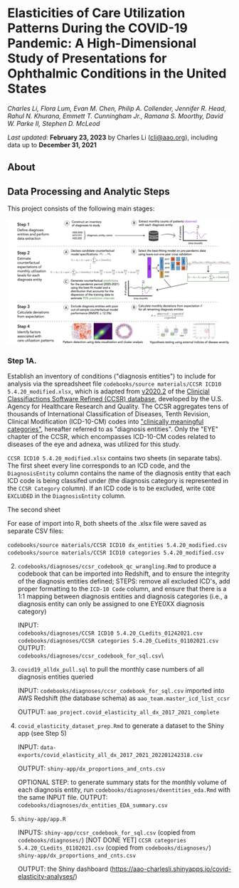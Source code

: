 # Elasticities of Care Utilization Patterns During the COVID-19 Pandemic: A High-Dimensional Study of Presentations for Ophthalmic Conditions in the United States
_Charles Li, Flora Lum, Evan M. Chen, Philip A. Collender, Jennifer R. Head, Rahul N. Khurana, Emmett T. Cunningham Jr., Ramana S. Moorthy, David W. Parke II, Stephen D. McLeod_

*Last updated:* **February 23, 2023** by Charles Li (cli@aao.org), including data up to **December 31, 2021**

## About


## Data Processing and Analytic Steps

This project consists of the following main stages:

![common-analytical-framework](main-figures/figure-1.jpg)

### Step 1A. 

Establish an inventory of conditions ("diagnosis entities") to include for analysis via the spreadsheet file `codebooks/source materials/CCSR ICD10 5.4.20_modified.xlsx`, which is adapted from [v2020.2](https://www.hcup-us.ahrq.gov/toolssoftware/ccsr/v2020_2.zip) of the [Clinicial Classifiactions Software Refined (CCSR) database](https://www.hcup-us.ahrq.gov/toolssoftware/ccsr/ccs_refined.jsp#overdiagnoses), developed by the U.S. Agency for Healthcare Research and Quality. The CCSR aggregates tens of thousands of International Classification of Diseases, Tenth Revision, Clinical Modification (ICD-10-CM) codes into ["clinically meaningful categories"](https://www.hcup-us.ahrq.gov/toolssoftware/ccsr/DXCCSR-User-Guide-v2023-1.pdf), hereafter referred to as "diagnosis entities". Only the "EYE" chapter of the CCSR, which encompasses ICD-10-CM codes related to diseases of the eye and adnexa, was utilized for this study. 

`CCSR ICD10 5.4.20_modified.xlsx` contains two sheets (in separate tabs). The first sheet  every line corresponds to an ICD code, and the `DiagnosisEntity` column contains the name of the diagnosis entity that each ICD code is being classifed under (the diagnosis category is represented in the `CCSR Category` column). If an ICD code is to be excluded, write `CODE EXCLUDED` in the `DiagnosisEntity` column. 

The second sheet 

For ease of import into R, both sheets of the .xlsx file were saved as separate CSV files:

`codebooks/source materials/CCSR ICD10 dx_entities 5.4.20_modified.csv`\
`codebooks/source materials/CCSR ICD10 categories 5.4.20_modified.csv`

2. `codebooks/diagnoses/ccsr_codebook_qc_wrangling.Rmd` to produce a codebook that can be imported into Redshift, and to ensure the integrity of the diagnosis entities defined; STEPS: remove all excluded ICD's, add proper formatting to the `ICD-10 Code` column, and ensure that there is a 1:1 mapping between diagnosis entities and diagnosis categories (i.e., a diagnosis entity can only be assigned to one EYE0XX diagnosis category)

    INPUT:\
        `codebooks/diagnoses/CCSR ICD10 5.4.20_CLedits_01242021.csv`\
        `codebooks/diagnoses/CCSR categories 5.4.20_CLedits_01102021.csv`\
    OUTPUT:\
        `codebooks/diagnoses/ccsr_codebook_for_sql.csv`\

3. `covid19_alldx_pull.sql` to pull the monthly case numbers of all diagnosis entities queried
    
    INPUT:
        `codebooks/diagnoses/ccsr_codebook_for_sql.csv` imported into AWS Redshift (the database schema) as `aao_team.master_icd_list_ccsr` 

    OUTPUT:
        `aao_project.covid_elasticity_all_dx_2017_2021_complete`

4. `covid_elasticity_dataset_prep.Rmd` to generate a dataset to the Shiny app (see Step 5)
    
    INPUT:
        `data-exports/covid_elasticity_all_dx_2017_2021_202201242318.csv`

    OUTPUT:
        `shiny-app/dx_proportions_and_cnts.csv`

    OPTIONAL STEP: to generate summary stats for the monthly volume of each diagnosis entity, run `codebooks/diagnoses/dxentities_eda.Rmd` with the same INPUT file. OUTPUT: `codebooks/diagnoses/dx_entities_EDA_summary.csv`

5. `shiny-app/app.R`
    
    INPUTS:
        `shiny-app/ccsr_codebook_for_sql.csv` (copied from `codebooks/diagnoses/`) [NOT DONE YET]
        `CCSR categories 5.4.20_CLedits_01102021.csv` (copied from `codebooks/diagnoses/`)
        `shiny-app/dx_proportions_and_cnts.csv`

    OUTPUT:
        the Shiny dashboard (https://aao-charlesli.shinyapps.io/covid-elasticity-analyses/)

